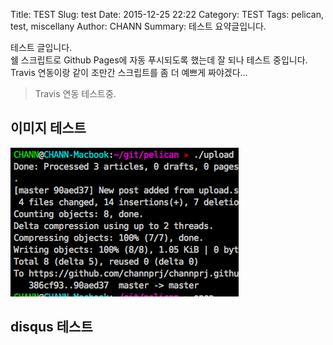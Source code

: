Title: TEST
Slug: test
Date: 2015-12-25 22:22
Category: TEST 
Tags: pelican, test, miscellany
Author: CHANN
Summary: 테스트 요약글입니다. 

테스트 글입니다.  
쉘 스크립트로 Github Pages에 자동 푸시되도록 했는데 잘 되나 테스트 중입니다.  
Travis  연동이랑 같이 조만간 스크립트를 좀 더 예쁘게 짜야겠다... 

> Travis 연동 테스트중.

## 이미지 테스트
![test](../images/test.png)

## disqus 테스트
